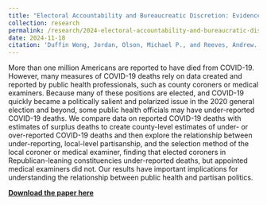 ```yaml
---
title: "Electoral Accountability and Bureaucreatic Discretion: Evidence from County Coroners and the COVID-19 Pandemic"
collection: research
permalink: /research/2024-electoral-accountability-and-bureaucratic-discretion
date: 2024-11-18
citation: 'Duffin Wong, Jordan, Olson, Michael P., and Reeves, Andrew. (2024). &quot;Electoral Accountability and Bureaucreatic Discretion: Evidence from County Coroners and the COVID-19 Pandemics&quot;.'
---
```

More than one million Americans are reported to have died from COVID-19. However, many measures of COVID-19 deaths rely on data created and reported by public health professionals, such as county coroners or medical examiners. Because many of these positions are elected, and COVID-19 quickly became a politically salient and polarized issue in the 2020 general election and beyond, some public health officials may have under-reported COVID-19 deaths. We compare data on reported COVID-19 deaths with estimates of surplus deaths to create county-level estimates of under- or over-reported COVID-19 deaths and then explore the relationship between under-reporting, local-level partisanship, and the selection method of the local coroner or medical examiner, finding that elected coroners in Republican-leaning constituencies under-reported deaths, but appointed medical examiners did not. Our results have important implications for understanding the relationship between public health and partisan politics.

[**Download the paper here**](https://jordanduffinw.github.io/files/papers/20241118-electoral_accountability_and_bureaucratic_discretion.pdf)

<object data="/files/papers/20241118-electoral_accountability_and_bureaucratic_discretion.pdf" width="1240" height="1754" type='application/pdf'></object>